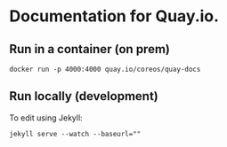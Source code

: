 # Documentation for Quay.io.

## Run in a container (on prem)

```
docker run -p 4000:4000 quay.io/coreos/quay-docs
```

## Run locally (development)

To edit using Jekyll:
```
jekyll serve --watch --baseurl=""
```
